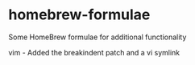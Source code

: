 homebrew-formulae
=================

Some HomeBrew formulae for additional functionality

vim - Added the breakindent patch and a vi symlink